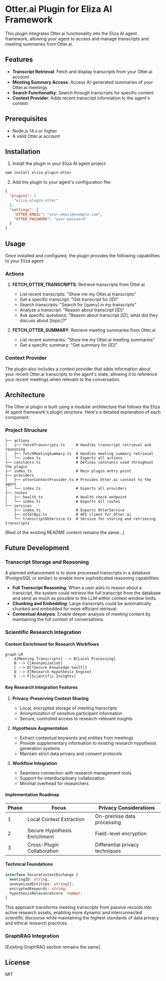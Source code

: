 # Otter.ai Plugin for Eliza AI Framework

This plugin integrates Otter.ai functionality into the Eliza AI agent framework, allowing your agent to access and manage transcripts and meeting summaries from Otter.ai.

## Features

- **Transcript Retrieval**: Fetch and display transcripts from your Otter.ai account
- **Meeting Summary Access**: Access AI-generated summaries of your Otter.ai meetings
- **Search Functionality**: Search through transcripts for specific content
- **Context Provider**: Adds recent transcript information to the agent's context

## Prerequisites

- Node.js 14.x or higher
- A valid Otter.ai account

## Installation

1. Install the plugin in your Eliza AI agent project:

```bash
npm install eliza-plugin-otter
```

2. Add the plugin to your agent's configuration file:

```json
{
  "plugins": [
    "eliza-plugin-otter"
  ],
  "settings": {
    "OTTER_EMAIL": "your-email@example.com",
    "OTTER_PASSWORD": "your-password"
  }
}
```

## Usage

Once installed and configured, the plugin provides the following capabilities to your Eliza agent:

### Actions

1. **FETCH_OTTER_TRANSCRIPTS**: Retrieve transcripts from Otter.ai
   - List recent transcripts: "Show me my Otter.ai transcripts"
   - Get a specific transcript: "Get transcript for [ID]"
   - Search transcripts: "Search for [query] in my transcripts"
   - Analyze a transcript: "Reason about transcript [ID]"
   - Ask specific questions: "Reason about transcript [ID], what did they discuss about [topic]?"

2. **FETCH_OTTER_SUMMARY**: Retrieve meeting summaries from Otter.ai
   - List recent summaries: "Show me my Otter.ai meeting summaries"
   - Get a specific summary: "Get summary for [ID]"

### Context Provider

The plugin also includes a context provider that adds information about your recent Otter.ai transcripts to the agent's state, allowing it to reference your recent meetings when relevant to the conversation.

## Architecture

The Otter.ai plugin is built using a modular architecture that follows the Eliza AI agent framework's plugin structure. Here's a detailed explanation of each component:

### Project Structure

```
├── actions
│   ├── fetchTranscripts.ts     # Handles transcript retrieval and reasoning
│   ├── fetchMeetingSummary.ts  # Handles meeting summary retrieval
│   └── index.ts                # Exports all actions
├── constants.ts                # Defines constants used throughout the plugin
├── index.ts                    # Main plugin entry point
├── providers
│   ├── otterContextProvider.ts # Provides Otter.ai context to the agent
│   └── index.ts                # Exports all providers
├── routes
│   ├── health.ts               # Health check endpoint
│   └── index.ts                # Exports all routes
└── services
    ├── index.ts                # Exports OtterService
    ├── otterApi.ts             # API client for Otter.ai
    └── transcriptDbService.ts  # Service for storing and retrieving transcripts
```

[Rest of the existing README content remains the same...]

## Future Development

### Transcript Storage and Reasoning

A planned enhancement is to store processed transcripts in a database (PostgreSQL or similar) to enable more sophisticated reasoning capabilities:

- **Full Transcript Reasoning**: When a user asks to reason about a transcript, the system could retrieve the full transcript from the database and send as much as possible to the LLM within context window limits.
- **Chunking and Embedding**: Large transcripts could be automatically chunked and embedded for more efficient retrieval.
- **Contextual Analysis**: Enable deeper analysis of meeting content by maintaining the full context of conversations.

### Scientific Research Integration

#### Context Enrichment for Research Workflows

```mermaid
graph LR
    A[Meeting Transcripts] --> B[Local Processing]
    B --> C[Anonymization]
    C --> D[(Secure Knowledge Vault)]
    D --> E[Research Hypothesis Engine]
    E --> F[Scientific Insights]
```

#### Key Research Integration Features

1. **Privacy-Preserving Context Sharing**
   - Local, encrypted storage of meeting transcripts
   - Anonymization of sensitive participant information
   - Secure, controlled access to research-relevant insights

2. **Hypothesis Augmentation**
   - Extract contextual keywords and entities from meetings
   - Provide supplementary information to existing research hypothesis generation systems
   - Maintain strict data privacy and consent protocols

3. **Workflow Integration**
   - Seamless connection with research management tools
   - Support for interdisciplinary collaboration
   - Minimal overhead for researchers

#### Implementation Roadmap

| Phase | Focus | Privacy Considerations |
|-------|-------|------------------------|
| 1 | Local Context Extraction | On-premise data processing |
| 2 | Secure Hypothesis Enrichment | Field-level encryption |
| 3 | Cross-Plugin Collaboration | Differential privacy techniques |

#### Technical Foundations

```typescript
interface SecureContextExchange {
  meetingID: string;
  anonymizedEntities: string[];
  encryptedKeywords: string;
  hypothesisRelevanceScore: number;
}
```

This approach transforms meeting transcripts from passive records into active research assets, enabling more dynamic and interconnected scientific discourse while maintaining the highest standards of data privacy and ethical research practices.

### GraphRAG Integration

[Existing GraphRAG section remains the same]

## License

MIT
